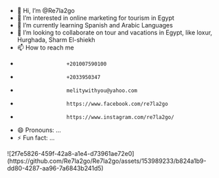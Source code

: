 - 👋 Hi, I’m @Re7la2go
- 👀 I’m interested in online marketing for tourism in Egypt
- 🌱 I’m currently learning Spanish and Arabic Languages
- 💞️ I’m looking to collaborate on tour and vacations in Egypt, like loxur, Hurghada, Sharm El-shiekh
- 📫 How to reach me 
-                     +201007590100
-                     +2033950347
-                     melitywithyou@yahoo.com
-                     https://www.facebook.com/re7la2go
-                     https://www.instagram.com/re7la2go/
- 😄 Pronouns: ...
- ⚡ Fun fact: ...

<!---
Re7la2go/Re7la2go is a ✨ special ✨ repository because its `README.md` (this file) appears on your GitHub profile.
You can click the Preview link to take a look at your changes.
--->![2f7e5826-459f-42a8-a1e4-d73961ae72e0](https://github.com/Re7la2go/Re7la2go/assets/153989233/b824a1b9-dd80-4287-aa96-7a6843b241d5)

